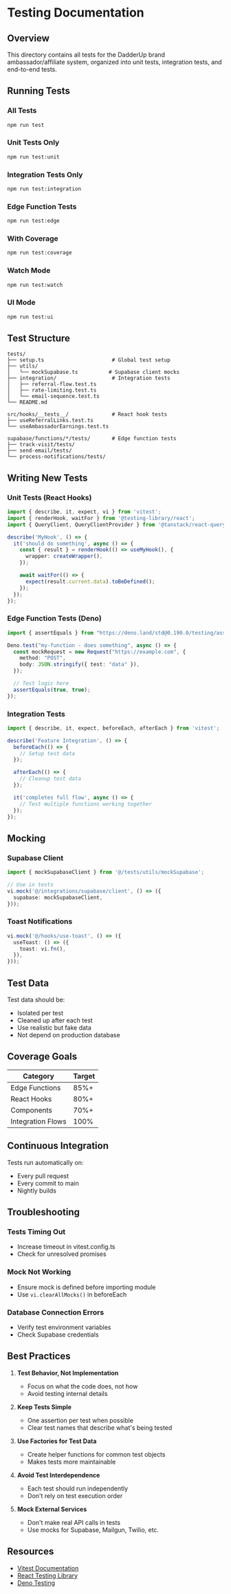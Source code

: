 # Testing Documentation

## Overview

This directory contains all tests for the DadderUp brand ambassador/affiliate system, organized into unit tests, integration tests, and end-to-end tests.

## Running Tests

### All Tests
```bash
npm run test
```

### Unit Tests Only
```bash
npm run test:unit
```

### Integration Tests Only
```bash
npm run test:integration
```

### Edge Function Tests
```bash
npm run test:edge
```

### With Coverage
```bash
npm run test:coverage
```

### Watch Mode
```bash
npm run test:watch
```

### UI Mode
```bash
npm run test:ui
```

## Test Structure

```
tests/
├── setup.ts                      # Global test setup
├── utils/
│   └── mockSupabase.ts          # Supabase client mocks
├── integration/                  # Integration tests
│   ├── referral-flow.test.ts
│   ├── rate-limiting.test.ts
│   └── email-sequence.test.ts
└── README.md

src/hooks/__tests__/              # React hook tests
├── useReferralLinks.test.ts
└── useAmbassadorEarnings.test.ts

supabase/functions/*/tests/       # Edge function tests
├── track-visit/tests/
├── send-email/tests/
└── process-notifications/tests/
```

## Writing New Tests

### Unit Tests (React Hooks)

```typescript
import { describe, it, expect, vi } from 'vitest';
import { renderHook, waitFor } from '@testing-library/react';
import { QueryClient, QueryClientProvider } from '@tanstack/react-query';

describe('MyHook', () => {
  it('should do something', async () => {
    const { result } = renderHook(() => useMyHook(), {
      wrapper: createWrapper(),
    });

    await waitFor(() => {
      expect(result.current.data).toBeDefined();
    });
  });
});
```

### Edge Function Tests (Deno)

```typescript
import { assertEquals } from "https://deno.land/std@0.190.0/testing/asserts.ts";

Deno.test("my-function - does something", async () => {
  const mockRequest = new Request("https://example.com", {
    method: "POST",
    body: JSON.stringify({ test: "data" }),
  });

  // Test logic here
  assertEquals(true, true);
});
```

### Integration Tests

```typescript
import { describe, it, expect, beforeEach, afterEach } from 'vitest';

describe('Feature Integration', () => {
  beforeEach(() => {
    // Setup test data
  });

  afterEach(() => {
    // Cleanup test data
  });

  it('completes full flow', async () => {
    // Test multiple functions working together
  });
});
```

## Mocking

### Supabase Client

```typescript
import { mockSupabaseClient } from '@/tests/utils/mockSupabase';

// Use in tests
vi.mock('@/integrations/supabase/client', () => ({
  supabase: mockSupabaseClient,
}));
```

### Toast Notifications

```typescript
vi.mock('@/hooks/use-toast', () => ({
  useToast: () => ({
    toast: vi.fn(),
  }),
}));
```

## Test Data

Test data should be:
- Isolated per test
- Cleaned up after each test
- Use realistic but fake data
- Not depend on production database

## Coverage Goals

| Category | Target |
|----------|--------|
| Edge Functions | 85%+ |
| React Hooks | 80%+ |
| Components | 70%+ |
| Integration Flows | 100% |

## Continuous Integration

Tests run automatically on:
- Every pull request
- Every commit to main
- Nightly builds

## Troubleshooting

### Tests Timing Out
- Increase timeout in vitest.config.ts
- Check for unresolved promises

### Mock Not Working
- Ensure mock is defined before importing module
- Use `vi.clearAllMocks()` in beforeEach

### Database Connection Errors
- Verify test environment variables
- Check Supabase credentials

## Best Practices

1. **Test Behavior, Not Implementation**
   - Focus on what the code does, not how
   - Avoid testing internal details

2. **Keep Tests Simple**
   - One assertion per test when possible
   - Clear test names that describe what's being tested

3. **Use Factories for Test Data**
   - Create helper functions for common test objects
   - Makes tests more maintainable

4. **Avoid Test Interdependence**
   - Each test should run independently
   - Don't rely on test execution order

5. **Mock External Services**
   - Don't make real API calls in tests
   - Use mocks for Supabase, Mailgun, Twilio, etc.

## Resources

- [Vitest Documentation](https://vitest.dev/)
- [React Testing Library](https://testing-library.com/react)
- [Deno Testing](https://deno.land/manual/testing)
